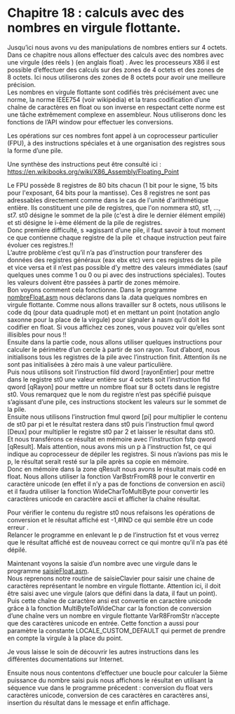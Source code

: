# Chapitre 18 : calculs avec des nombres en virgule flottante.

Jusqu’ici nous avons vu des manipulations de nombres entiers sur 4 octets. Dans ce chapitre nous allons effectuer des calculs avec des nombres avec une virgule (des réels ) (en anglais float) . Avec les processeurs X86 il est possible d’effectuer des calculs sur des zones de 4 octets et des zones de 8 octets. Ici nous utiliserons des zones de 8 octets pour avoir une meilleure précision. <br>
Les nombres en virgule flottante sont codifiés très précisément avec une norme, la norme IEEE754 (voir wikipédia) et la trans codification d’une chaîne de caractères en float ou son inverse en respectant cette norme est une tâche extrêmement complexe en assembleur. Nous utiliserons donc les fonctions de l’API window pour effectuer les conversions.<br>

Les opérations sur ces nombres font appel à un coprocesseur particulier (FPU), à des instructions spéciales et à une organisation des registres sous la forme d’une pile. 

Une synthèse des instructions peut être consulté ici : https://en.wikibooks.org/wiki/X86_Assembly/Floating_Point

Le FPU possède 8 registres de 80 bits chacun (1 bit pour le signe, 15 bits pour l'exposant, 64 bits pour la mantisse). Ces 8 registres ne sont pas adressables directement comme dans le cas de l'unité d'arithmétique entière. Ils constituent une pile de registres, que l'on nommera st0, st1, ..., st7. st0 désigne le sommet de la pile (c'est à dire le dernier élément empilé) et sti désigne le i-ème élément de la pile de registres. <br>
Donc première difficulté, s »agissant d’une pile, il faut savoir à tout moment ce que contienne chaque registre de la pile  et chaque instruction peut faire évoluer ces registres.!! <br>
L’autre problème c’est qu’il n’a pas d’instruction pour transferer des données des registres généraux (eax ebx etc)  vers ces registres de la pile et vice versa et il n’est pas possible d’y mettre des valeurs immédiates (sauf quelques unes comme 1 ou 0 ou pi avec des instructions spéciales). Toutes les valeurs doivent être passées à partir de zones mémoire.<br> 
Bon voyons comment cela fonctionne. Dans le programme [nombreFloat.asm](https://github.com/vincentARM/AssemblyX86Windows32/blob/main/Chapitre018/nombreFloat.asm) nous déclarons dans la .data quelques nombres en virgule flottante. Comme nous allons travailler sur 8 octets, nous utilisons le code dq (pour data quadruple  mot) et en mettant un point (notation anglo saxonne pour la place de la virgule) pour signaler à nasm qu’il doit les codifier en float. Si vous affichez ces zones, vous pouvez voir qu’elles sont illisibles pour nous !! <br>
Ensuite dans la partie code, nous allons utiliser quelques instructions pour calculer le périmètre d’un cercle à partir de son rayon. Tout d’abord, nous initialisons tous les registres de la pile avec l’instruction finit. Attention ils ne sont pas initialisées à zéro mais à une valeur particulière.<br>
Puis nous utilisons soit l’instruction fild dword [rayonEntier] pour mettre dans le registre st0 une valeur entière sur 4 octets soit l’instruction fld qword [qRayon] pour mettre un nombre float sur 8 octets dans le registre st0. Vous remarquez que le nom du registre n’est pas spécifié puisque s’agissant d’une pile, ces instructions stockent les valeurs sur le sommet de la pile.<br>
Ensuite nous utilisons l’instruction fmul qword [pi] pour multiplier le contenu de st0 par pi  et le résultat restera dans st0 puis l’instruction fmul qword [Deux] pour multiplier le registre st0 par 2 et laisser le résultat dans st0.<br>
Et nous transférons ce résultat en mémoire avec l’instruction fstp qword [qResult]. Mais attention, nous avons mis un p à l’instruction fst, ce qui indique au coprocesseur de dépiler les registres. Si nous n’avions pas mis le p, le résultat serait resté sur la pile après sa copie en mémoire.<br>
Donc en mémoire dans la zone qResult nous avons le résultat mais codé en float. Nous allons utiliser la fonction VarBstrFromR8 pour le convertir en caractère unicode (en effet il n’y a pas de fonctions de conversion en ascii) et il faudra utiliser la fonction WideCharToMultiByte pour convertir les caractères unicode en caractère ascii et afficher la chaîne résultat.

Pour vérifier le contenu du registre st0 nous refaisons les opérations de conversion et le résultat affiché est -1,#IND ce qui semble être un code erreur .<br>
Relancer le programme en enlevant le p de l’instruction fst et vous verrez que le résultat affiché est de nouveau correct ce qui montre qu’il n’a pas été dépilé.<br>

Maintenant voyons la saisie d’un nombre avec une virgule  dans le programme [saisieFloat.asm](https://github.com/vincentARM/AssemblyX86Windows32/blob/main/Chapitre018/saisieFloat.asm). <br>
Nous reprenons notre routine de saisieClavier pour saisir une chaine de caractères représentant le nombre en virgule flottante. Attention ici, il doit être saisi avec une virgule (alors que défini dans la data, il faut un point). Puis cette chaîne de caractère ansi est convertie en caractère unicode grâce à la fonction MultiByteToWideChar car la fonction de conversion d’une chaîne vers un nombre en virgule flottante VarR8FromStr n’accepte que des caractères unicode en entrée. Cette fonction a aussi pour paramètre la constante LOCALE_CUSTOM_DEFAULT qui permet de prendre en compte la virgule à la place du point.<br>

Je vous laisse le soin de découvrir les autres instructions dans les différentes documentations sur Internet.<br>

Ensuite nous nous contentons d’effectuer une boucle pour calculer la 5ième puissance du nombre saisi puis nous affichons le résultat en utilisant la séquence vue dans le programme précedent : conversion du float vers caractères unicode, conversion de ces caractères en caractères ansi, insertion du résultat dans le message et enfin affichage.<br>
